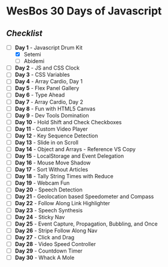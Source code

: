 # WesBos 30 Days of **Javascript**

## _Checklist_

- [ ] **Day 1** - Javascript Drum Kit
  - [x] Setemi
  - [ ] Abidemi
- [ ] **Day 2** - JS and CSS Clock
- [ ] **Day 3** - CSS Variables
- [ ] **Day 4** - Array Cardio, Day 1
- [ ] **Day 5** - Flex Panel Gallery
- [ ] **Day 6** - Type Ahead
- [ ] **Day 7** - Array Cardio, Day 2
- [ ] **Day 8** - Fun with HTML5 Canvas
- [ ] **Day 9** - Dev Tools Domination
- [ ] **Day 10** - Hold Shift and Check Checkboxes
- [ ] **Day 11** - Custom Video Player
- [ ] **Day 12** - Key Sequence Detection
- [ ] **Day 13** - Slide in on Scroll
- [ ] **Day 14** - Object and Arrays - Reference VS Copy
- [ ] **Day 15** - LocalStorage and Event Delegation
- [ ] **Day 16** - Mouse Move Shadow
- [ ] **Day 17** - Sort Without Articles
- [ ] **Day 18** - Tally String Times with Reduce
- [ ] **Day 19** - Webcam Fun
- [ ] **Day 20** - Speech Detection
- [ ] **Day 21** - Geolocation based Speedometer and Compass
- [ ] **Day 22** - Follow Along Link Highlighter
- [ ] **Day 23** - Speech Synthesis
- [ ] **Day 24** - Sticky Nav
- [ ] **Day 25** - Event Capture, Propagation, Bubbling, and Once
- [ ] **Day 26** - Stripe Follow Along Nav
- [ ] **Day 27** - Click and Drag
- [ ] **Day 28** - Video Speed Controller
- [ ] **Day 29** - Countdown Timer
- [ ] **Day 30** - Whack A Mole
